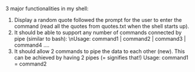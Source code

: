 3 major functionalities in my shell:
1. Display a random quote followed the prompt for the user to enter the command (read all the quotes from quotes.txt when the shell starts up).
2. It should be able to support any number of commands connected by pipe (similar to bash):
            \nUsage: command1 | command2 | command3 | command4 ....
3. It should allow 2 commands to pipe the data to each other (new). This can be achieved by having 2 pipes (= signifies that!)
            Usage: command1 = command2 
